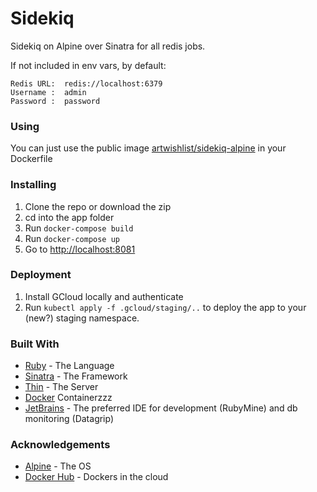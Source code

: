 # Sidekiq

Sidekiq on Alpine over Sinatra for all redis jobs.


If not included in env vars, by default:
```
Redis URL:  redis://localhost:6379
Username :  admin
Password :  password
```

### Using

You can just use the public image [artwishlist/sidekiq-alpine](https://hub.docker.com/r/artwishlist/sidekiq-alpine) in your Dockerfile

### Installing

1. Clone the repo or download the zip
2. cd into the app folder
3. Run `docker-compose build`
4. Run `docker-compose up`
5. Go to [http://localhost:8081](http://localhost:8081)

### Deployment

1. Install GCloud locally and authenticate
2. Run `kubectl apply -f .gcloud/staging/..` to deploy the app to your (new?) staging namespace.

### Built With

* [Ruby](https://www.ruby-lang.org/en/) - The Language
* [Sinatra](http://www.sinatrarb.com/) - The Framework
* [Thin](http://code.macournoyer.come/thin/) - The Server
* [Docker](https://www.docker.com/) Containerzzz
* [JetBrains](https://www.jetbrains.com/) - The preferred IDE for development (RubyMine) and db monitoring (Datagrip)

### Acknowledgements

* [Alpine](https://alpinelinux.org) - The OS
* [Docker Hub](https://hub.docker.com) - Dockers in the cloud
